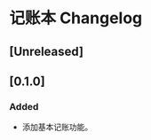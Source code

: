 <!-- Keep a Changelog guide -> https://keepachangelog.com -->

# 记账本 Changelog

## [Unreleased]

## [0.1.0]
### Added
- 添加基本记账功能。
